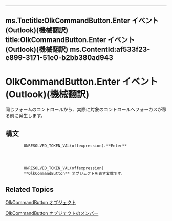 

---
ms.Toctitle:OlkCommandButton.Enter イベント (Outlook)(機械翻訳)
title:OlkCommandButton.Enter イベント (Outlook)(機械翻訳)
ms.ContentId:af533f23-e899-3171-51e0-b2bb380ad943
---
# OlkCommandButton.Enter イベント (Outlook)(機械翻訳)




同じフォームのコントロールから、実際に対象のコントロールへフォーカスが移る前に発生します。

## 構文

            UNRESOLVED_TOKEN_VAL(offexpression).**Enter**




            UNRESOLVED_TOKEN_VAL(offexpression)
            **OlkCommandButton** オブジェクトを表す変数です。



## Related Topics

[OlkCommandButton オブジェクト](bb150211-d50a-130b-91f0-1129dba8f378.md)

[OlkCommandButton オブジェクトのメンバー](de26575e-23dc-f1f1-c64a-e58a4b1c51cb.md)




